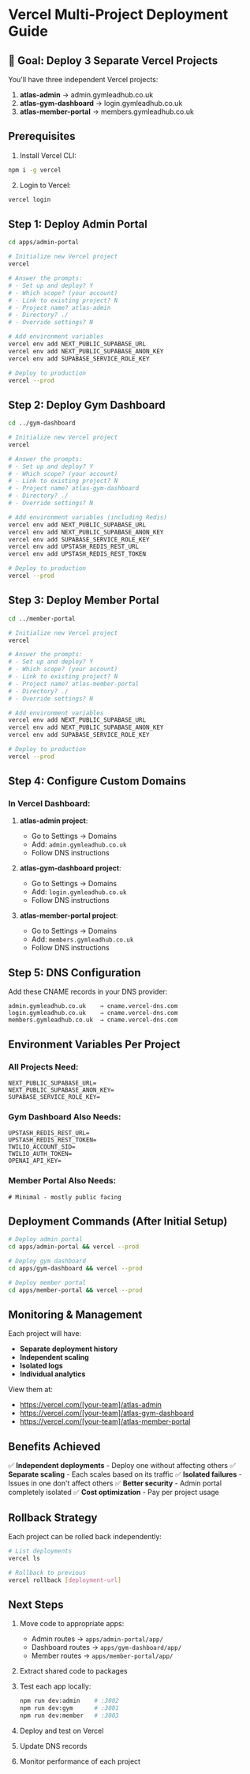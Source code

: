 # Vercel Multi-Project Deployment Guide

## 🎯 Goal: Deploy 3 Separate Vercel Projects

You'll have three independent Vercel projects:

1. **atlas-admin** → admin.gymleadhub.co.uk
2. **atlas-gym-dashboard** → login.gymleadhub.co.uk
3. **atlas-member-portal** → members.gymleadhub.co.uk

## Prerequisites

1. Install Vercel CLI:

```bash
npm i -g vercel
```

2. Login to Vercel:

```bash
vercel login
```

## Step 1: Deploy Admin Portal

```bash
cd apps/admin-portal

# Initialize new Vercel project
vercel

# Answer the prompts:
# - Set up and deploy? Y
# - Which scope? (your account)
# - Link to existing project? N
# - Project name? atlas-admin
# - Directory? ./
# - Override settings? N

# Add environment variables
vercel env add NEXT_PUBLIC_SUPABASE_URL
vercel env add NEXT_PUBLIC_SUPABASE_ANON_KEY
vercel env add SUPABASE_SERVICE_ROLE_KEY

# Deploy to production
vercel --prod
```

## Step 2: Deploy Gym Dashboard

```bash
cd ../gym-dashboard

# Initialize new Vercel project
vercel

# Answer the prompts:
# - Set up and deploy? Y
# - Which scope? (your account)
# - Link to existing project? N
# - Project name? atlas-gym-dashboard
# - Directory? ./
# - Override settings? N

# Add environment variables (including Redis)
vercel env add NEXT_PUBLIC_SUPABASE_URL
vercel env add NEXT_PUBLIC_SUPABASE_ANON_KEY
vercel env add SUPABASE_SERVICE_ROLE_KEY
vercel env add UPSTASH_REDIS_REST_URL
vercel env add UPSTASH_REDIS_REST_TOKEN

# Deploy to production
vercel --prod
```

## Step 3: Deploy Member Portal

```bash
cd ../member-portal

# Initialize new Vercel project
vercel

# Answer the prompts:
# - Set up and deploy? Y
# - Which scope? (your account)
# - Link to existing project? N
# - Project name? atlas-member-portal
# - Directory? ./
# - Override settings? N

# Add environment variables
vercel env add NEXT_PUBLIC_SUPABASE_URL
vercel env add NEXT_PUBLIC_SUPABASE_ANON_KEY
vercel env add SUPABASE_SERVICE_ROLE_KEY

# Deploy to production
vercel --prod
```

## Step 4: Configure Custom Domains

### In Vercel Dashboard:

1. **atlas-admin project**:
   - Go to Settings → Domains
   - Add: `admin.gymleadhub.co.uk`
   - Follow DNS instructions

2. **atlas-gym-dashboard project**:
   - Go to Settings → Domains
   - Add: `login.gymleadhub.co.uk`
   - Follow DNS instructions

3. **atlas-member-portal project**:
   - Go to Settings → Domains
   - Add: `members.gymleadhub.co.uk`
   - Follow DNS instructions

## Step 5: DNS Configuration

Add these CNAME records in your DNS provider:

```
admin.gymleadhub.co.uk    → cname.vercel-dns.com
login.gymleadhub.co.uk    → cname.vercel-dns.com
members.gymleadhub.co.uk  → cname.vercel-dns.com
```

## Environment Variables Per Project

### All Projects Need:

```env
NEXT_PUBLIC_SUPABASE_URL=
NEXT_PUBLIC_SUPABASE_ANON_KEY=
SUPABASE_SERVICE_ROLE_KEY=
```

### Gym Dashboard Also Needs:

```env
UPSTASH_REDIS_REST_URL=
UPSTASH_REDIS_REST_TOKEN=
TWILIO_ACCOUNT_SID=
TWILIO_AUTH_TOKEN=
OPENAI_API_KEY=
```

### Member Portal Also Needs:

```env
# Minimal - mostly public facing
```

## Deployment Commands (After Initial Setup)

```bash
# Deploy admin portal
cd apps/admin-portal && vercel --prod

# Deploy gym dashboard
cd apps/gym-dashboard && vercel --prod

# Deploy member portal
cd apps/member-portal && vercel --prod
```

## Monitoring & Management

Each project will have:

- **Separate deployment history**
- **Independent scaling**
- **Isolated logs**
- **Individual analytics**

View them at:

- https://vercel.com/[your-team]/atlas-admin
- https://vercel.com/[your-team]/atlas-gym-dashboard
- https://vercel.com/[your-team]/atlas-member-portal

## Benefits Achieved

✅ **Independent deployments** - Deploy one without affecting others
✅ **Separate scaling** - Each scales based on its traffic
✅ **Isolated failures** - Issues in one don't affect others
✅ **Better security** - Admin portal completely isolated
✅ **Cost optimization** - Pay per project usage

## Rollback Strategy

Each project can be rolled back independently:

```bash
# List deployments
vercel ls

# Rollback to previous
vercel rollback [deployment-url]
```

## Next Steps

1. Move code to appropriate apps:
   - Admin routes → `apps/admin-portal/app/`
   - Dashboard routes → `apps/gym-dashboard/app/`
   - Member routes → `apps/member-portal/app/`

2. Extract shared code to packages

3. Test each app locally:

   ```bash
   npm run dev:admin    # :3002
   npm run dev:gym      # :3001
   npm run dev:member   # :3003
   ```

4. Deploy and test on Vercel

5. Update DNS records

6. Monitor performance of each project
